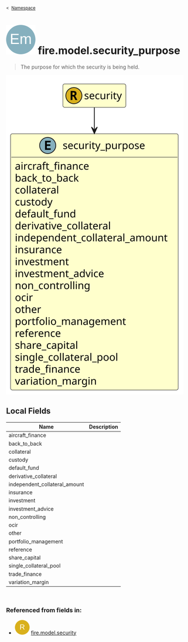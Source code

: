 <sub>&lt;&nbsp; [Namespace](index.md)</sub>
# <img src='images/enumType-lg.svg'/> fire.model.security_purpose
>  
>The purpose for which the security is being held.
> 
<img src='images/fire.model.security_purpose.svg'/>


## Local Fields


| Name        | Description |
| ----------- | ----------- |
| aircraft_finance |   |
| back_to_back |   |
| collateral |   |
| custody |   |
| default_fund |   |
| derivative_collateral |   |
| independent_collateral_amount |   |
| insurance |   |
| investment |   |
| investment_advice |   |
| non_controlling |   |
| ocir |   |
| other |   |
| portfolio_management |   |
| reference |   |
| share_capital |   |
| single_collateral_pool |   |
| trade_finance |   |
| variation_margin |   |

<br/>

### Referenced from fields in:
- <img src='images/recordType.svg'/> [fire.model.security](UDT-fire.model.security.md)
